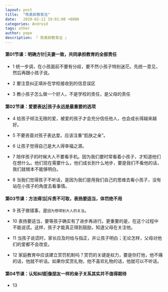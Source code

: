 ```yaml
---
layout: post
title:  "陈美龄教育法"
date:   2020-02-12 19:01:00 +0800
categories: Android
tags: other
author: pepe
description: 『 陈美龄教育法 』
---
```


#### **第01节课：明确方针|夫妻一致，共同承担教育的全部责任**

* 1 统一步调，在小孩面前不要有分歧，要不然小孩子特别迷茫。先统一意见，然后再跟小孩子说。

* 2 要注意纠正填补在学校接收到的信息误区

* 3 教小孩子怎么做一个好人，不是学校的责任，是父母的责任

#### **第02节课：爱要表达|孩子永远是最重要的选项**

* 4 给孩子倾注无限的爱，被爱的孩子才会充分信任他人，也会成长得越来越好。

* 5 不要吝啬对孩子表达爱。应该注重“肌肤之亲”。

* 6 让孩子觉得自己是大人得幸福之源。

* 7 陪伴孩子的时候大人不要看手机。因为我们要时常看着小孩子，才知道他们在想什么。他们现在需要什么，他们成长到什么地步，要是我们不看他的话，我们就根本不能够明白。

* 8 当我们觉得孩子不听话，是因为我们是用我们自己的思维去看小孩子，没有站在小孩子的角度去看事情。

#### **第03节课：方法得当|斥责不可取，表扬要适当，体罚绝不用**

* 9 孩子做错事，是`因为想得到大人的关注`。

* 10 表扬要适当，要等孩子确实有了进步再进行。更重要的是，在这个过程中不能说谎。这样，孩子才能真正得到鼓励，知道父母在关注他。

* 11 当孩子说谎时，家长应及时给与指正，并让孩子明白；无论怎样，父母对他们的爱都不会改变。

* 12 家庭教育中应该建立赏罚机制吗？赏罚的关键是权力，要是你打他，他不痛的话，他就不听话。如果你奖赏礼物，他不喜欢礼物的话，他就可以不听话。

#### **第04节课：认知纠错|像朋友一样的亲子关系其实并不值得期待**

* 13 





